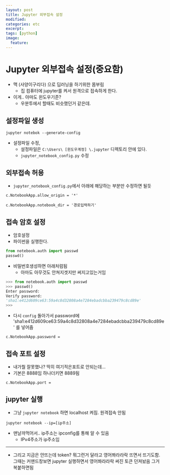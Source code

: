 ```yaml
---
layout: post
title: Jupyter 외부접속 설정
modified:
categories: etc
excerpt:
tags: [python]
image:
  feature:
---
```


# Jupyter 외부접속 설정(중요함)

- 맥 (사양이구리다) 으로 딥러닝을 하기위한 몸부림
  - 집 컴퓨터에 jupyter를 켜서 원격으로 접속하게 한다.
- 이게.. 아마도 윈도우기준?
  - 우분투에서 할때도 비슷했던거 같은데.

## 설정파일 생성

```
jupyter notebok --generate-config
```

- 설정파일 수정,
  - 설정파일은 `C:\Users\ [윈도우계정] \.jupyter` 디렉토리 안에 있다.
  - `jupyter_notebook_config.py` 수정


## 외부접속 허용
- `jupyter_notebook_config.py`에서 아래에 해당하는 부분만 수정하면 될듯

```
c.NotebookApp.allow_origin = '*'
```
```
c.NotebookApp.notebook_dir = '경로입력하기'
```

## 접속 암호 설정
- 암호설정
- 파이썬을 실행한다.

```python
from notebook.auth import passwd
passwd()
```

- 비밀번호생성하면 아래처럼됨
  - 아마도 아무것도 안쳐지겟지만 써지고있는거임

```python
>>> from notebook.auth import passwd
>>> passwd()
Enter password:
Verify password:
'sha1:e412d609ce63:59a4c8d32808a4e7284ebadcbba239479c8cd89e'
>>>
```

- 다시 `config` 돌아가서 password에 'sha1:e412d609ce63:59a4c8d32808a4e7284ebadcbba239479c8cd89e' 를 넣어줌

```
c.NotebookApp.password =
```

## 접속 포트 설정
  - 내가뭘 잘못했나? 딱히 여기적은포트로 안되는데...
  - 기본은 8888임 하나더키면 8889됨

```
c.NotebookApp.port =
```

## jupyter 실행
- 그냥 `jupyter notebook` 하면 localhost 켜짐. 원격접속 안됨

```
jupyter notebook --ip=[ip주소]
```
- 맨날까먹어서.. ip주소는 ipconfig를 통해 알 수 있음
  - IPv4주소가 ip주소임

---
- 그리고 지금은 안뜨는데 token? 뭐그런거 달라고 영어쫘라라락 뜨면서 뜨기도함. 그때는 커맨드창보면 jupyter 실행하면서 영어쫘라라락 써진 토큰 던져놨음 그거 복붙하면됨
